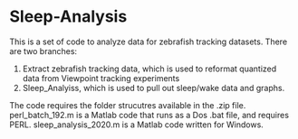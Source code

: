 # Sleep-Analysis
This is a set of code to analyze data for zebrafish tracking datasets. 
There are two branches:
1) Extract zebrafish tracking data, which is used to reformat quantized data from Viewpoint tracking experiments
2) Sleep_Analyiss, which is used to pull out sleep/wake data and graphs. 

The code requires the folder strucutres available in the .zip file.
perl_batch_192.m is a Matlab code that runs as a Dos .bat file, and requires PERL. 
sleep_analysis_2020.m is a Matlab code written for Windows.
